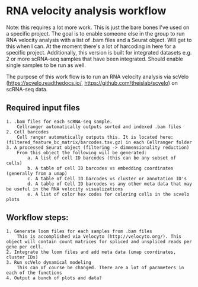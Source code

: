 # RNA velocity analysis workflow
Note: this requires a lot more work. This is just the bare bones I've used on a specific project. The goal is to enable someone else in the group to run RNA velocity analysis with a list of .bam files and a Seurat object. Will get to this when I can. At the moment there's a lot of harcoding in here for a specific project. Additionally, this version is built for integrated datasets e.g. 2 or more scRNA-seq samples that have been integrated. Should enable single samples to be run as well.

The purpose of this work flow is to run an RNA velocity analysis via scVelo (https://scvelo.readthedocs.io/, https://github.com/theislab/scvelo) on scRNA-seq data. 

## Required input files
	
	1. .bam files for each scRNA-seq sample.
		Cellranger automatically outputs sorted and indexed .bam files
	2. Cell barcodes
		Cell ranger automatically outputs this. It is located here: (filtered_feature_bc_matrix/barcodes.tsv.gz) in each Cellranger folder
	3. A processed Seurat object (filtering -> dimmensionality reduction)
		From this object the following will be generated:
			a. A list of cell ID barcodes (this can be any subset of cells)
			b. A table of cell ID barcodes vs embedding coordinates (generally from a umap)
			c. A table of Cell ID barcodes vs cluster or annotation ID's
			d. A table of Cell ID barcodes vs any other meta data that may be useful in the RNA velocity visualizations
			e. A list of color hex codes for coloring cells in the scvelo plots


## Workflow steps:

	1. Generate loom files for each samples from .bam files
		This is accomplished via Velocyto (http://velocyto.org/). This object will contain count matrices for spliced and unspliced reads per gene per cell.
	2. Integrate the loom files and add meta data (umap coordinates, cluster IDs)
	3. Run scVelo dynamical modeling 
		This can of course be changed. There are a lot of parameters in each of the functions
	4. Output a bunch of plots and data?


